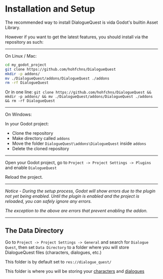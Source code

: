 # Installation and Setup

The recommended way to install DialogueQuest is vida Godot's builtin Asset Library.

However if you want to get the latest features, you should install via the repository as such:

---

On Linux / Mac:

``` bash
cd my_godot_project
git clone https://github.com/hohfchns/DialogueQuest 
mkdir -p addons/
mv ./DialogueQuest/addons/DialogueQuest ./addons
rm -rf DialogueQuest
```

Or in one line: `git clone https://github.com/hohfchns/DialogueQuest && mkdir -p addons/ && mv ./DialogueQuest/addons/DialogueQuest ./addons && rm -rf DialogueQuest`

---

On Windows:

In your Godot project:

- Clone the repository
- Make directory called `addons`
- Move the folder `DialogueQuest\addons\DialogueQuest` inside `addons`
- Delete the cloned repository

---

Open your Godot project, go to `Project -> Project Settings -> Plugins` and enable `DialogueQuest`

Reload the project.

---

*Notice - During the setup process, Godot will show errors due to the plugin not yet being enabled. Until the plugin is enabled and the project is reloaded, you can safely ignore any errors.*

*The exception to the above are errors that prevent enabling the addon.*

---

## The Data Directory

Go to `Project -> Project Settings -> General` and search for `Dialogue Quest`, then set `Data Directory` to a folder where you will store DialogueQuest files (characters, dialogues, etc.)

This folder is by default set to `res://dialogue_quest/`

This folder is where you will be storing your [characters](#creating-characters) and [dialogues](#creating-dialogue)


